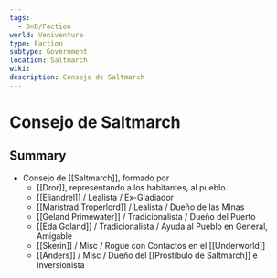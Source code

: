 ```yaml
---
tags:
  - DnD/Faction
world: Veniventure
type: Faction
subtype: Government
location: Saltmarch
wiki: 
description: Consejo de Saltmarch
---
```


# Consejo de Saltmarch

## Summary

- Consejo de [[Saltmarch]], formado por
	- [[Dror]], representando a los habitantes, al pueblo.
	- [[Eliandrel]] / Lealista / Ex-Gladiador
	- [[Maristrad Troperlord]] / Lealista / Dueño de las Minas
	- [[Geland Primewater]] / Tradicionalista / Dueño del Puerto
	- [[Eda Goland]] / Tradicionalista / Ayuda al Pueblo en General, Amigable
	- [[Skerin]] / Misc / Rogue con Contactos en el [[Underworld]]
	- [[Anders]] / Misc / Dueño del [[Prostíbulo de Saltmarch]] e Inversionista